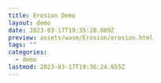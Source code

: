 ```yaml
---
title: Erosion Demo
layout: demo
date: 2023-03-17T19:35:28.009Z
preview: assets/wasm/Erosion/erosion.html
tags: ""
categories:
  - demo
lastmod: 2023-03-17T19:36:24.655Z
---
```

